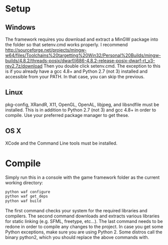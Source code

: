 # Setup

## Windows
The framework requires you download and extract a MinGW package into the folder so that setenv.cmd works properly. I recommend http://sourceforge.net/projects/mingw-w64/files/Toolchains%20targetting%20Win32/Personal%20Builds/mingw-builds/4.8.2/threads-posix/dwarf/i686-4.8.2-release-posix-dwarf-rt_v3-rev2.7z/download  Then you double click setenv.cmd. The exception to this is if you already have a gcc 4.8+ and Python 2.7 (not 3) installed and accessible from your PATH. In that case, you can skip the previous.

## Linux
pkg-config, XRandR, X11, OpenGL, OpenAL, libjpeg, and libsndfile must be installed. This is in addition to Python 2.7 (not 3) and gcc 4.8+ in order to compile. Use your preferred package manager to get these.

## OS X
XCode and the Command Line tools must be installed.

# Compile
Simply run this in a console with the game framework folder as the current working directory:

```bash
python waf configure
python waf get_deps
python waf build
```

The first command checks your system for the required libraries and compilers.
The second command downloads and extracts various libraries for static linking (e.g. SFML, freetype, etc...).
The last command needs to be redone in order to compile any changes to the project.
In case you get some Python exceptions, make sure you are using Python 2. Some distros call the binary python2, which you should replace the above commands with.
